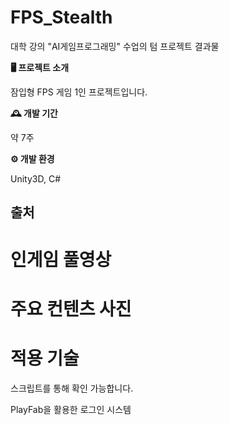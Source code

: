 # FPS_Stealth
대학 강의 "AI게임프로그래밍" 수업의 텀 프로젝트 결과물

**🖥️ 프로젝트 소개**

잠입형 FPS 게임 1인 프로젝트입니다.

**🕰️ 개발 기간**

약 7주

**⚙️ 개발 환경**

Unity3D, C#

## 출처

# 인게임 풀영상

# 주요 컨텐츠 사진
# 적용 기술

스크립트를 통해 확인 가능합니다.

PlayFab을 활용한 로그인 시스템
